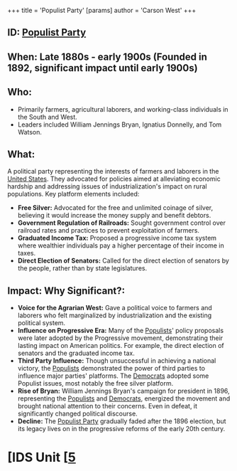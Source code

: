 +++
 title = 'Populist Party'
[params]
	author = 'Carson West'
+++
## ID: [Populist Party](./../populist-party/)

## When: Late 1880s - early 1900s (Founded in 1892, significant impact until early 1900s)

## Who:
* Primarily farmers, agricultural laborers, and working-class individuals in the South and West.
* Leaders included William Jennings Bryan, Ignatius Donnelly, and Tom Watson.

## What:
A political party representing the interests of farmers and laborers in the [United States](./../united-states/).  They advocated for policies aimed at alleviating economic hardship and addressing issues of industrialization's impact on rural populations.  Key platform elements included:

* **Free Silver:**  Advocated for the free and unlimited coinage of silver, believing it would increase the money supply and benefit debtors.
* **Government Regulation of Railroads:**  Sought government control over railroad rates and practices to prevent exploitation of farmers.
* **Graduated Income Tax:**  Proposed a progressive income tax system where wealthier individuals pay a higher percentage of their income in taxes.
* **Direct Election of Senators:**  Called for the direct election of senators by the people, rather than by state legislatures.


## Impact: Why Significant?:
* **Voice for the Agrarian West:** Gave a political voice to farmers and laborers who felt marginalized by industrialization and the existing political system.
* **Influence on Progressive Era:** Many of the [Populists](./../populists/)' policy proposals were later adopted by the Progressive movement, demonstrating their lasting impact on American politics.  For example, the direct election of senators and the graduated income tax.
* **Third Party Influence:** Though unsuccessful in achieving a national victory, the [Populists](./../populists/) demonstrated the power of third parties to influence major parties' platforms.  The [Democrats](./../democrats/) adopted some Populist issues, most notably the free silver platform.
* **Rise of Bryan:** William Jennings Bryan's campaign for president in 1896, representing the [Populists](./../populists/) and [Democrats](./../democrats/), energized the movement and brought national attention to their concerns.  Even in defeat, it significantly changed political discourse.
* **Decline:** The [Populist Party](./../populist-party/) gradually faded after the 1896 election, but its legacy lives on in the progressive reforms of the early 20th century.

# [IDS Unit [[5](./../ids-unit-[[5/)
